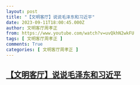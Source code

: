```yaml
---
layout: post
title: "【文明客厅】说说毛泽东和习近平"
date: 2023-09-11T18:00:45.000Z
author: 文明客厅周孝正
from: https://www.youtube.com/watch?v=uvQkhN2wkFU
tags: [ 文明客厅周孝正 ]
comments: True
categories: [ 文明客厅周孝正 ]
---
```

<!--1694455245000-->
[【文明客厅】说说毛泽东和习近平](https://www.youtube.com/watch?v=uvQkhN2wkFU)
------

<div>

</div>
